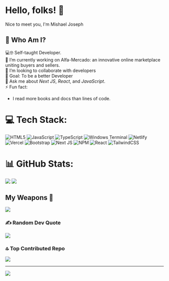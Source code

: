 # Hello, folks! 👋
Nice to meet you, I'm Mishael Joseph

## 💫 Who Am I?
💻🤓 Self-taught Developer. <br> 🔭 I’m currently working on Alfa-Mercado: an innovative online marketplace uniting buyers and sellers. <br>👯 I’m looking to collaborate with developers <br>🎯 Goal: To be a better Developer <br>💬 Ask me about *Next JS*, *React*, and *JavaScript*. <br>
⚡ Fun fact:  
- I read more books and docs than lines of code.

# 💻 Tech Stack:
![HTML5](https://img.shields.io/badge/html5-%23E34F26.svg?style=for-the-badge&logo=html5&logoColor=white) ![JavaScript](https://img.shields.io/badge/javascript-%23323330.svg?style=for-the-badge&logo=javascript&logoColor=%23F7DF1E) ![TypeScript](https://img.shields.io/badge/typescript-%23007ACC.svg?style=for-the-badge&logo=typescript&logoColor=white) ![Windows Terminal](https://img.shields.io/badge/Windows%20Terminal-%234D4D4D.svg?style=for-the-badge&logo=windows-terminal&logoColor=white) ![Netlify](https://img.shields.io/badge/netlify-%23000000.svg?style=for-the-badge&logo=netlify&logoColor=#00C7B7) ![Vercel](https://img.shields.io/badge/vercel-%23000000.svg?style=for-the-badge&logo=vercel&logoColor=white) ![Bootstrap](https://img.shields.io/badge/bootstrap-%238511FA.svg?style=for-the-badge&logo=bootstrap&logoColor=white) ![Next JS](https://img.shields.io/badge/Next-black?style=for-the-badge&logo=next.js&logoColor=white) ![NPM](https://img.shields.io/badge/NPM-%23CB3837.svg?style=for-the-badge&logo=npm&logoColor=white) ![React](https://img.shields.io/badge/react-%2320232a.svg?style=for-the-badge&logo=react&logoColor=%2361DAFB) ![TailwindCSS](https://img.shields.io/badge/tailwindcss-%2338B2AC.svg?style=for-the-badge&logo=tailwind-css&logoColor=white)

# 📊 GitHub Stats:
![](https://github-readme-stats.vercel.app/api?username=Mishael-Joe&theme=radical&hide_border=false&include_all_commits=true&count_private=true) ![](https://github-readme-streak-stats.herokuapp.com/?user=Mishael-Joe&theme=radical&hide_border=false)<br/>
## My Weapons 🌟
![](https://github-readme-stats.vercel.app/api/top-langs/?username=Mishael-Joe&theme=radical&hide_border=false&include_all_commits=true&count_private=true&layout=compact)

### ✍️ Random Dev Quote
![](https://quotes-github-readme.vercel.app/api?type=horizontal&theme=radical)

### 🔝 Top Contributed Repo
![](https://github-contributor-stats.vercel.app/api?username=Mishael-Joe&limit=5&theme=dark&combine_all_yearly_contributions=true)

---
[![](https://visitcount.itsvg.in/api?id=Mishael-Joe&icon=0&color=3)](https://visitcount.itsvg.in)

<!-- Proudly created with GPRM ( https://gprm.itsvg.in ) -->


<!--
**Mishael-Joe/Mishael-Joe** is a ✨ _special_ ✨ repository because its `README.md` (this file) appears on your GitHub profile.

Here are some ideas to get you started:

- 🔭 I’m currently working on ...
- 🌱 I’m currently learning ...
- 👯 I’m looking to collaborate on ...
- 🤔 I’m looking for help with ...
- 💬 Ask me about ...
- 📫 How to reach me: ...
- 😄 Pronouns: ...
- ⚡ Fun fact: ...
-->

